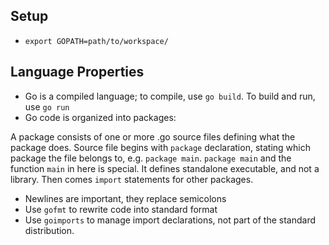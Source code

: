 ## Setup
- `export GOPATH=path/to/workspace/`

## Language Properties
- Go is a compiled language; to compile, use `go build`. To build and run, use `go run`
- Go code is organized into packages:
  
A package consists of one or more .go source files defining what the package
does.  Source file begins with `package` declaration, stating which package the
file belongs to, e.g. `package main`.  `package main` and the function `main` in
here is special. It defines standalone executable, and not a library.  Then
comes `import` statements for other packages.

- Newlines are important, they replace semicolons
- Use `gofmt` to rewrite code into standard format
- Use `goimports` to manage import declarations, not part of the standard distribution.
